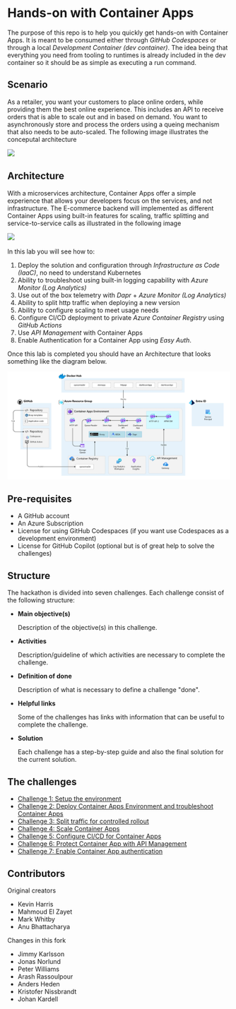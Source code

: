 # Hands-on with Container Apps

The purpose of this repo is to help you quickly get hands-on with Container Apps. It is meant to be consumed either through _GitHub Codespaces_ or through a local _Development Container (dev container)_. The idea being that everything you need from tooling to runtimes is already included in the dev container so it should be as simple as executing a run command.

## Scenario

As a retailer, you want your customers to place online orders, while providing them the best online experience. This includes an API to receive orders that is able to scale out and in based on demand. You want to asynchronously store and process the orders using a queing mechanism that also needs to be auto-scaled. 
The following image illustrates the conceputal architecture

![](images/conceptual-architecture-overview.png)

## Architecture
With a microservices architecture, Container Apps offer a simple experience that allows your developers focus on the services, and not infrastructure. The E-commerce backend will implemented as different Container Apps using built-in features for scaling, traffic splitting and service-to-service calls as illustrated in the following image

![](images/container-apps-overview.png)

In this lab you will see how to:

1. Deploy the solution and configuration through _Infrastructure as Code (IaaC)_, no need to understand Kubernetes
2. Ability to troubleshoot using built-in logging capability with _Azure Monitor (Log Analytics)_
3. Use out of the box telemetry with _Dapr_ + _Azure Monitor (Log Analytics)_
4. Ability to split http traffic when deploying a new version
5. Ability to configure scaling to meet usage needs
6. Configure CI/CD deployment to private _Azure Container Registry_ using _GitHub Actions_
7. Use _API Management_ with Container Apps
8. Enable Authentication for a Container App using _Easy Auth_.

Once this lab is completed you should have an Architecture that looks something like the diagram below.

![](/images/architecture-overview.png)

## Pre-requisites

- A GitHub account
- An Azure Subscription
- License for using GitHub Codespaces (if you want use Codespaces as a development environment)
- License for GitHub Copilot (optional but is of great help to solve the challenges)

## Structure
The hackathon is divided into seven challenges. Each challenge consist of the following structure: 
- **Main objective(s)**
    
    Description of the objective(s) in this challenge. 
    
- **Activities**

    Description/guideline of which activities are necessary to complete the challenge.    

- **Definition of done**

    Description of what is necessary to define a challenge "done".

- **Helpful links**

    Some of the challenges has links with information that can be useful to complete the challenge. 

- **Solution**

    Each challenge has a step-by-step guide and also the final solution for the current solution. 


## The challenges

- [Challenge 1: Setup the environment](challenge1.md)
- [Challenge 2: Deploy Container Apps Environment and troubleshoot Container Apps](challenge2.md)
- [Challenge 3: Split traffic for controlled rollout](challenge3.md)
- [Challenge 4: Scale Container Apps](challenge4.md)
- [Challenge 5: Configure CI/CD for Container Apps](challenge5.md)
- [Challenge 6: Protect Container App with API Management](challenge6.md)
- [Challenge 7: Enable Container App authentication](challenge7.md)

## Contributors

Original creators
* Kevin Harris 
* Mahmoud El Zayet
* Mark Whitby 
* Anu Bhattacharya

Changes in this fork
* Jimmy Karlsson 
* Jonas Norlund 
* Peter Williams
* Arash Rassoulpour 
* Anders Heden 
* Kristofer Nissbrandt
* Johan Kardell
